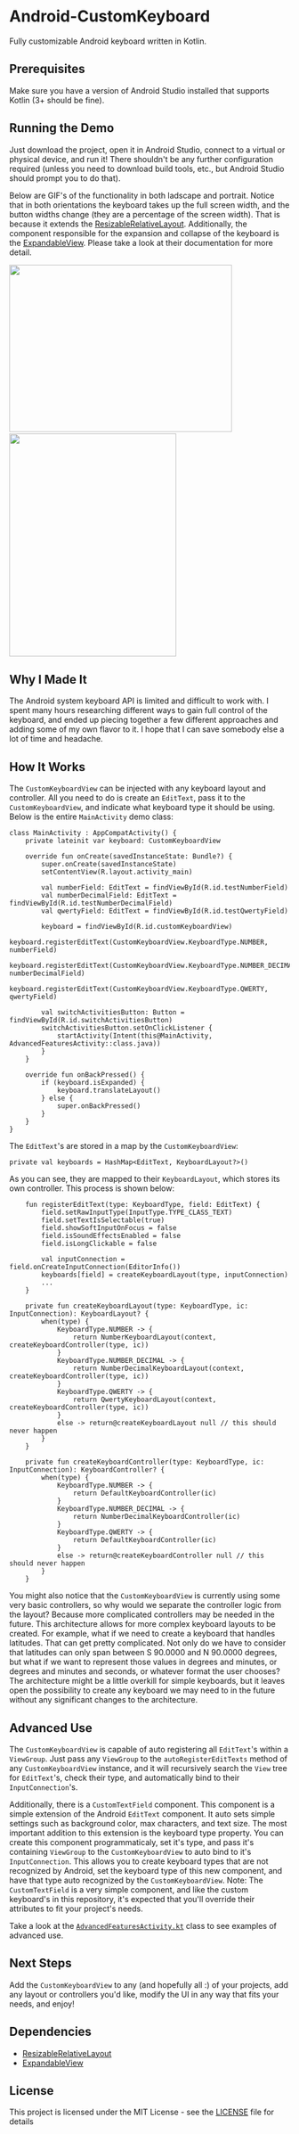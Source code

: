 # Android-CustomKeyboard
Fully customizable Android keyboard written in Kotlin.

## Prerequisites
Make sure you have a version of Android Studio installed that supports Kotlin (3+ should be fine).

## Running the Demo
Just download the project, open it in Android Studio, connect to a virtual or physical device, and run it! There shouldn't be any further configuration required (unless you need to download build tools, etc., but Android Studio should prompt you to do that).

Below are GIF's of the functionality in both ladscape and portrait. Notice that in both orientations the keyboard takes up the full screen width, and the button widths change (they are a percentage of the screen width). That is because it extends the [ResizableRelativeLayout](https://github.com/DonBrody/Android-ResizableRelativeLayout). Additionally, the component responsible for the expansion and collapse of the keyboard is the [ExpandableView](https://github.com/DonBrody/Android-ExpandableView). Please take a look at their documentation for more detail.

<img height="300px" width="400px" src="/CustomKeyboard Landscape.gif?raw=true"/>&nbsp;&nbsp;&nbsp;&nbsp;<img height="400px" width="300px" src="/CustomKeyboard Portrait.gif?raw=true"/>

## Why I Made It
The Android system keyboard API is limited and difficult to work with. I spent many hours researching different ways to gain full control of the keyboard, and ended up piecing together a few different approaches and adding some of my own flavor to it. I hope that I can save
somebody else a lot of time and headache.

## How It Works
The `CustomKeyboardView` can be injected with any keyboard layout and controller. All you need to do is create an `EditText`, pass it to the `CustomKeyboardView`, and indicate what keyboard type it should be using. Below is the entire `MainActivity` demo class:
```
class MainActivity : AppCompatActivity() {
    private lateinit var keyboard: CustomKeyboardView

    override fun onCreate(savedInstanceState: Bundle?) {
        super.onCreate(savedInstanceState)
        setContentView(R.layout.activity_main)

        val numberField: EditText = findViewById(R.id.testNumberField)
        val numberDecimalField: EditText = findViewById(R.id.testNumberDecimalField)
        val qwertyField: EditText = findViewById(R.id.testQwertyField)

        keyboard = findViewById(R.id.customKeyboardView)
        keyboard.registerEditText(CustomKeyboardView.KeyboardType.NUMBER, numberField)
        keyboard.registerEditText(CustomKeyboardView.KeyboardType.NUMBER_DECIMAL, numberDecimalField)
        keyboard.registerEditText(CustomKeyboardView.KeyboardType.QWERTY, qwertyField)

        val switchActivitiesButton: Button = findViewById(R.id.switchActivitiesButton)
        switchActivitiesButton.setOnClickListener {
            startActivity(Intent(this@MainActivity, AdvancedFeaturesActivity::class.java))
        }
    }

    override fun onBackPressed() {
        if (keyboard.isExpanded) {
            keyboard.translateLayout()
        } else {
            super.onBackPressed()
        }
    }
}
```
The `EditText`'s are stored in a map by the `CustomKeyboardView`:
```
private val keyboards = HashMap<EditText, KeyboardLayout?>()
```
As you can see, they are mapped to their `KeyboardLayout`, which stores its own controller. This process is shown below:
```
    fun registerEditText(type: KeyboardType, field: EditText) {
        field.setRawInputType(InputType.TYPE_CLASS_TEXT)
        field.setTextIsSelectable(true)
        field.showSoftInputOnFocus = false
        field.isSoundEffectsEnabled = false
        field.isLongClickable = false

        val inputConnection = field.onCreateInputConnection(EditorInfo())
        keyboards[field] = createKeyboardLayout(type, inputConnection)
        ...
    }
    
    private fun createKeyboardLayout(type: KeyboardType, ic: InputConnection): KeyboardLayout? {
        when(type) {
            KeyboardType.NUMBER -> {
                return NumberKeyboardLayout(context, createKeyboardController(type, ic))
            }
            KeyboardType.NUMBER_DECIMAL -> {
                return NumberDecimalKeyboardLayout(context, createKeyboardController(type, ic))
            }
            KeyboardType.QWERTY -> {
                return QwertyKeyboardLayout(context, createKeyboardController(type, ic))
            }
            else -> return@createKeyboardLayout null // this should never happen
        }
    }

    private fun createKeyboardController(type: KeyboardType, ic: InputConnection): KeyboardController? {
        when(type) {
            KeyboardType.NUMBER -> {
                return DefaultKeyboardController(ic)
            }
            KeyboardType.NUMBER_DECIMAL -> {
                return NumberDecimalKeyboardController(ic)
            }
            KeyboardType.QWERTY -> {
                return DefaultKeyboardController(ic)
            }
            else -> return@createKeyboardController null // this should never happen
        }
    }
```
You might also notice that the `CustomKeyboardView` is currently using some very basic controllers, so why would we separate the controller logic from the layout? Because more complicated controllers may be needed in the future. This architecture allows for more complex keyboard layouts to be created. For example, what if we need to create a keyboard that handles latitudes. That can get pretty complicated. Not only do we have to consider that latitudes can only span between S 90.0000 and N 90.0000 degrees, but what if we want to represent those values in degrees and minutes, or degrees and minutes and seconds, or whatever format the user chooses? The architecture might be a little overkill for simple keyboards, but it leaves open the possibility to create any keyboard we may need to in the future without any significant changes to the architecture.

## Advanced Use
The `CustomKeyboardView` is capable of auto registering all `EditText`'s within a `ViewGroup`. Just pass any `ViewGroup` to the `autoRegisterEditTexts` method of any `CustomKeyboardView` instance, and it will recursively search the `View` tree for `EditText`'s, check their type, and automatically bind to their `InputConnection`'s.

Additionally, there is a `CustomTextField` component. This component is a simple extension of the Android `EditText` component. It auto sets simple settings such as background color, max characters, and text size. The most important addition to this extension is the keyboard type property. You can create this component programmaticaly, set it's type, and pass it's containing `ViewGroup` to the `CustomKeyboardView` to auto bind to it's `InputConnection`. This allows you to create keyboard types that are not recognized by Android, set the keyboard type of this new component, and have that type auto recognized by the `CustomKeyboardView`. 
Note: The `CustomTextField` is a very simple component, and like the custom keyboard's in this repository, it's expected that you'll override their attributes to fit your project's needs.

Take a look at the [`AdvancedFeaturesActivity.kt`](/app/src/main/java/com/donbrody/customkeyboard/AdvancedFeaturesActivity.kt) class to see examples of advanced use.

## Next Steps
Add the `CustomKeyboardView` to any (and hopefully all :) of your projects, add any layout or controllers you'd like, modify the UI in any way that fits your needs, and enjoy!

## Dependencies
* [ResizableRelativeLayout](https://github.com/DonBrody/Android-ResizableRelativeLayout)
* [ExpandableView](https://github.com/DonBrody/Android-ExpandableView)

## License
This project is licensed under the MIT License - see the [LICENSE](LICENSE) file for details
